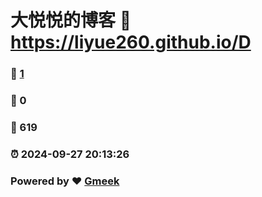# 大悦悦的博客 :link: https://liyue260.github.io/D 
### :page_facing_up: [1](https://liyue260.github.io/D/tag.html) 
### :speech_balloon: 0 
### :hibiscus: 619 
### :alarm_clock: 2024-09-27 20:13:26 
### Powered by :heart: [Gmeek](https://github.com/Meekdai/Gmeek)
